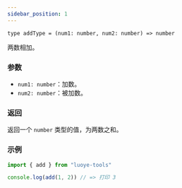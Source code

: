 ```yaml
---
sidebar_position: 1
---
```


`type addType = (num1: number, num2: number) => number`

两数相加。

### 参数

- `num1: number`：加数。
- `num2: number`：被加数。

### 返回

返回一个 `number` 类型的值，为两数之和。

### 示例

```ts
import { add } from "luoye-tools"

console.log(add(1, 2)) // => 打印 3
```
